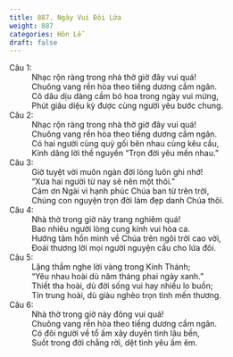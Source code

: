 ```yaml
---
title: 887. Ngày Vui Đôi Lứa
weight: 887
categories: Hôn Lễ
draft: false
---
```

<dl><dt>Câu 1:</dt><dd data-verse="1">Nhạc rộn ràng trong nhà thờ giờ đây vui quá! <br/>Chuông vang rền hòa theo tiếng dương cầm ngân. <br/>Cô dâu dịu dàng cầm bó hoa trong ngày vui mừng, <br/>Phút giâu diệu kỳ được cùng người yêu bước chung. </dd><dt>Câu 2:</dt><dd data-verse="2">Nhạc rộn ràng trong nhà thờ giờ đây vui quá! <br/>Chuông vang rền hòa theo tiếng dương cầm ngân. <br/>Có hai người cùng quỳ gối bên nhau cùng kêu cầu, <br/>Kính dâng lời thề nguyền “Trọn đời yêu mến nhau.” </dd><dt>Câu 3:</dt><dd data-verse="3">Giờ tuyệt vời muôn ngàn đời lòng luôn ghi nhớ! <br/>“Xưa hai người từ nay sẽ nên một thôi.” <br/>Cám ơn Ngài vì hạnh phúc Chúa ban từ trên trời, <br/>Chúng con nguyện trọn đời làm đẹp danh Chúa thôi. </dd><dt>Câu 4:</dt><dd data-verse="4">Nhà thờ trong giờ này trang nghiêm quá! <br/>Bao nhiêu người lòng cung kính vui hòa ca. <br/>Hướng tâm hồn mình về Chúa trên ngôi trời cao vời, <br/>Đoái thương lời mọi người nguyện cầu cho lứa đôi. </dd><dt>Câu 5:</dt><dd data-verse="5">Lặng thầm nghe lời vàng trong Kinh Thánh; <br/>“Yêu nhau hoài dù năm tháng phai ngày xanh.” <br/>Thiết tha hoài, dù đời sống vui hay nhiều lo buồn; <br/>Tín trung hoài, dù giàu nghèo trọn tình mến thương. </dd><dt>Câu 6:</dt><dd data-verse="6">Nhà thờ trong giờ này đông vui quá! <br/>Chuông vang rền hòa theo tiếng dương cầm ngân. <br/>Có đôi người về tổ ấm xây duyên tình lâu bền, <br/>Suốt trong đời chẳng rời, dệt tình yêu ấm êm. </dd></dl>